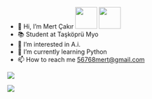 - 👋 Hi, I’m Mert Çakır <img src="https://media.tenor.com/kRszz0WuOXYAAAAi/bongo-fox.gif" width="50"></h2> <img src="https://media.tenor.com/TuDbQ79kuPQAAAAi/fox-sunday.gif" width="50">
- 📚 Student at Taşköprü Myo
- 👀 I’m interested in A.i.
- 🌱 I’m currently learning Python
- 📫 How to reach me 56768mert@gmail.com


<img src="https://media.tenor.com/LtuWO95bVEMAAAAi/pc-head-bang.gif">




![](https://komarev.com/ghpvc/?username=MERT-CKR&color=ff69b4&style=plastic?labelColor=7D898B)


